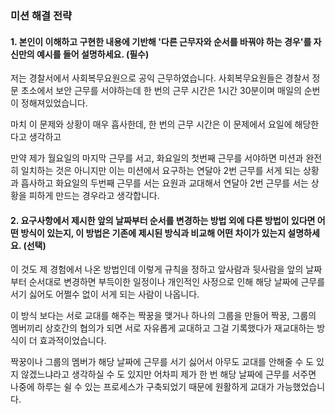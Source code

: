 ### 미션 해결 전략 
#### 1. 본인이 이해하고 구현한 내용에 기반해 '다른 근무자와 순서를 바꿔야 하는 경우'를 자신만의 예시를 들어 설명하세요. (필수)       
저는 경찰서에서 사회복무요원으로 공익 근무하였습니다.
사회복무요원들은 경찰서 정문 초소에서 보안 근무를 서야하는데
한 번의 근무 시간은 1시간 30분이며 매일의 순번이 정해져있었습니다.

마치 이 문제와 상황이 매우 흡사한데, 한 번의 근무 시간은 이 문제에서 요일에 해당한다고 생각하고

만약 제가 월요일의 마지막 근무를 서고, 화요일의 첫번째 근무를 서야하면
미션과 완전히 일치하는 것은 아니지만 이는 미션에서 요구하는 연달아 2번 근무를 서게 되는 상황과 흡사하고
화요일의 두번째 근무를 서는 요원과 교대해서 연달아 2번 근무를 서는 상황을 피하게 만드는 경우라고 생각합니다.

#### 2. 요구사항에서 제시한 앞의 날짜부터 순서를 변경하는 방법 외에 다른 방법이 있다면 어떤 방식이 있는지, 이 방법은 기존에 제시된 방식과 비교해 어떤 차이가 있는지 설명하세요. (선택)
이 것도 제 경험에서 나온 방법인데
이렇게 규칙을 정하고 앞사람과 뒷사람을 앞의 날짜부터 순서대로 변경하면 
부득이한 일정이나 개인적인 사정으로 인해 해당 날짜에 근무를 서기 싫어도 어쩔수 없이 서게 되는 사람이 나옵니다.

이 방식 보다는 서로 교대를 해주는 짝꿍을 맺거나 하나의 그룹을 만들어
짝꿍, 그룹의 멤버끼리 상호간의 협의가 되면 서로 자유롭게 교대하고 그걸 기록했다가 재교대하는 방식이 더 효과적이었습니다.

짝꿍이나 그룹의 멤버가 해당 날짜에 근무를 서기 싫어서 아무도 교대를 안해줄 수 도 있지 않겠느냐라고 생각하실 수 도 있지만
어차피 제가 한 번 해당 날짜에 근무를 서주면 나중에 하루는 쉴 수 있는 프로세스가 구축되었기 때문에 원활하게 교대가 가능했었습니다.